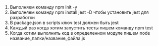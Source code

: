 1. Выполняем команду npm init -у
2. Выполняем команду npm install jest -D чтобы установить jest для разработки
3. В package.json в scripts ключ test должен быть jest
4. Каждый раз когда хотим запустить тесты пишем команду npm test
5. Когда хотим выполнить код в определенном модуле пишем node название_папки/название_файла.js